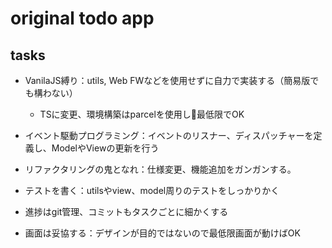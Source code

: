 # original todo app

## tasks

- VanilaJS縛り：utils, Web FWなどを使用せずに自力で実装する（簡易版でも構わない）
  - TSに変更、環境構築はparcelを使用し最低限でOK

- イベント駆動プログラミング：イベントのリスナー、ディスパッチャーを定義し、ModelやViewの更新を行う
- リファクタリングの鬼となれ：仕様変更、機能追加をガンガンする。
- テストを書く：utilsやview、model周りのテストをしっかりかく
- 進捗はgit管理、コミットもタスクごとに細かくする
- 画面は妥協する：デザインが目的ではないので最低限画面が動けばOK
